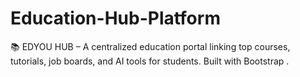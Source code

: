 # Education-Hub-Platform
📚 EDYOU HUB – A centralized education portal linking top courses, tutorials, job boards, and AI tools for students. Built with Bootstrap .
